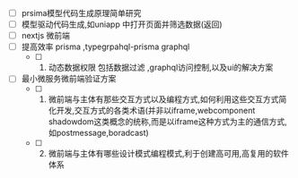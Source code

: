- [ ] prsima模型代码生成原理简单研究
- [ ] 模型驱动代码生成,如uniapp 中打开页面并筛选数据(返回)
- [ ] nextjs 微前端
- [ ] 提高效率 prisma ,typegrpahql-prisma  graphql    
	- [ ]  1. 动态数据权限  包括数据过滤 ,graphql访问控制,以及ui的解决方案
- [ ] 最小微服务微前端验证方案
	- [ ] 1. 微前端与主体有那些交互方式以及编程方式,如何利用这些交互方式简化开发,交互方式的各类术语(并非以iframe,webcomponent shadowdom这类概念的统称,而是以iframe这种方式为主的通信方式,如postmessage,boradcast)
	- [ ] 2. 微前端与主体有哪些设计模式编程模式,利于创建高可用,高复用的软件体系